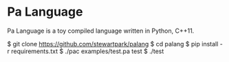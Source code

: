 Pa Language
===========

Pa Language is a toy compiled language written in Python, C++11.

$ git clone https://github.com/stewartpark/palang
$ cd palang
$ pip install -r requirements.txt
$ ./pac examples/test.pa test
$ ./test
